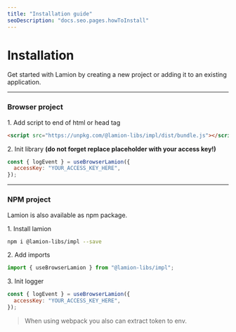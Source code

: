 ```yaml
---
title: "Installation guide"
seoDescription: "docs.seo.pages.howToInstall"
---
```


# Installation

Get started with Lamion by creating a new project or adding it to an existing application.

---

### Browser project

1\. Add script to end of html or head tag

```html
<script src="https://unpkg.com/@lamion-libs/impl/dist/bundle.js"></script>
```

2\. Init library **(do not forget replace placeholder with your access key!)**

```js
const { logEvent } = useBrowserLamion({
  accessKey: "YOUR_ACCESS_KEY_HERE",
});
```

---

### NPM project

Lamion is also available as npm package.

1\. Install lamion

```sh
npm i @lamion-libs/impl --save
```

2\. Add imports

```ts
import { useBrowserLamion } from "@lamion-libs/impl";
```

3\. Init logger

```js
const { logEvent } = useBrowserLamion({
  accessKey: "YOUR_ACCESS_KEY_HERE",
});
```

> When using webpack you also can extract token to env.
